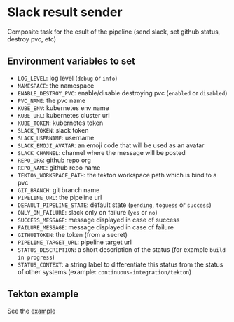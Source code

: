 # Slack result sender

Composite task for the esult of the pipeline (send slack, set github status, destroy pvc, etc)

## Environment variables to set

* `LOG_LEVEL`: log level (`debug` or `info`)
* `NAMESPACE`: the namespace
* `ENABLE_DESTROY_PVC`: enable/disable destroying pvc (`enabled` or `disabled`)
* `PVC_NAME`: the pvc name
* `KUBE_ENV`: kubernetes env name
* `KUBE_URL`: kubernetes cluster url
* `KUBE_TOKEN`: kubernetes token
* `SLACK_TOKEN`: slack token
* `SLACK_USERNAME`: username
* `SLACK_EMOJI_AVATAR`: an emoji code that will be used as an avatar
* `SLACK_CHANNEL`: channel where the message will be posted
* `REPO_ORG`: github repo org
* `REPO_NAME`: github repo name
* `TEKTON_WORKSPACE_PATH`: the tekton workspace path which is bind to a pvc
* `GIT_BRANCH`: git branch name
* `PIPELINE_URL`: the pipeline url
* `DEFAULT_PIPELINE_STATE`: default state (`pending`, `toguess` or `success`)
* `ONLY_ON_FAILURE`: slack only on failure (`yes` or `no`)
* `SUCCESS_MESSAGE`: message displayed in case of success
* `FAILURE_MESSAGE`: message displayed in case of failure
* `GITHUBTOKEN`: the token (from a secret)
* `PIPELINE_TARGET_URL`: pipeline target url
* `STATUS_DESCRIPTION`: a short description of the status (for example `build in progress`)
* `STATUS_CONTEXT`: a string label to differentiate this status from the status of other systems (example: `continuous-integration/tekton`)

## Tekton example

See the [example](./end-pipeline.yaml)
